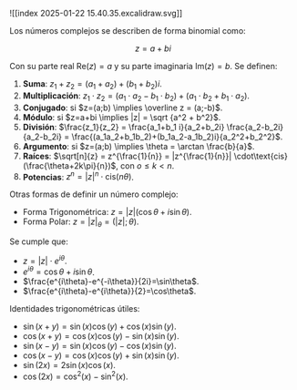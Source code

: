 ![[index 2025-01-22 15.40.35.excalidraw.svg]]

Los números complejos se describen de forma binomial como:

$$z = a+ bi$$

Con su parte real $\text {Re}(z) = a$ y su parte imaginaria $\text{Im}(z)=b$. Se definen:

1. **Suma**: $z_1 + z_2 = (a_1 + a_2) + (b_1 + b_2)i$.
2. **Multiplicación**: $z_1 \cdot z_2 = (a_1 \cdot a_2 - b_1 \cdot b_2) + (a_1 \cdot b_2 + b_1 \cdot a_2)$.
3. **Conjugado**: si $z=(a;b) \implies \overline z = (a;-b)$.
4. **Módulo**: si $z=a+bi \implies |z| = \sqrt {a^2 + b^2}$.
5. **División**: $\frac{z_1}{z_2} = \frac{a_1+b_1 i}{a_2+b_2i} \frac{a_2-b_2i}{a_2-b_2i} = \frac{(a_1a_2+b_1b_2)+(b_1a_2-a_1b_2)i}{a_2^2+b_2^2}$.
6. **Argumento**: si $z=(a;b) \implies \theta = \arctan \frac{b}{a}$.
7. **Raíces**: $\sqrt[n]{z} = z^{\frac{1}{n}} = |z^{\frac{1}{n}}| \cdot\text{cis}(\frac{\theta+2k\pi}{n})$,  con $o\le k \lt n$.
8. **Potencias**: $z^n = |z|^n \cdot \text{cis}(n\theta)$.

Otras formas de definir un número complejo:

- Forma Trigonométrica: $z = |z| (\cos \theta + i \sin \theta)$.
- Forma Polar: $z = |z|_\theta = (|z|;\theta)$.

Se cumple que:

- $z=|z|\cdot e^{i\theta}$.
- $e^{i\theta}=\cos \theta + i \sin \theta$.
- $\frac{e^{i\theta}-e^{-i\theta}}{2i}=\sin\theta$.
- $\frac{e^{i\theta}-e^{i\theta}}{2}=\cos\theta$.

Identidades trigonométricas útiles:

- $\sin(x+y) = \sin(x)\cos(y) + \cos(x)\sin(y)$.
- $\cos(x+y) = \cos(x)\cos(y) - \sin(x)\sin(y)$.
- $\sin(x-y) = \sin(x)\cos(y) - \cos(x)\sin(y)$.
- $\cos(x-y) = \cos(x)\cos(y) + \sin(x)\sin(y)$.
- $\sin(2x)=2\sin(x)\cos(x)$.
- $\cos(2x)=\cos^2(x)-\sin^2(x)$.
